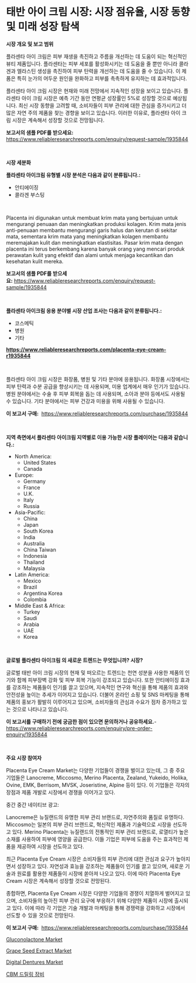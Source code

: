 <p><h1>태반 아이 크림 시장: 시장 점유율, 시장 동향 및 미래 성장 탐색</h1></p><p><strong>시장 개요 및 보고 범위</strong></p>
<p><p>플라센타 아이 크림은 피부 재생을 촉진하고 주름을 개선하는 데 도움이 되는 혁신적인 뷰티 제품입니다. 플라센타는 피부 세포를 활성화시키는 데 도움을 줄 뿐만 아니라 콜라겐과 엘라스틴 생성을 촉진하여 피부 탄력을 개선하는 데 도움을 줄 수 있습니다. 이 제품은 특히 눈가의 어두운 원인을 완화하고 피부를 촉촉하게 유지하는 데 효과적입니다.</p><p>플라센타 아이 크림 시장은 현재와 미래 전망에서 지속적인 성장을 보이고 있습니다. 플라센타 아이 크림 시장은 예측 기간 동안 연평균 성장률인 5%로 성장할 것으로 예상됩니다. 최신 시장 동향을 고려할 때, 소비자들이 피부 관리에 대한 관심을 증가시키고 더 많은 자연 주의 제품을 찾는 경향을 보이고 있습니다. 이러한 이유로, 플라센타 아이 크림 시장은 계속해서 성장할 것으로 전망됩니다.</p></p>
<p><strong>보고서의 샘플 PDF를 받으세요:</strong> <a href="https://www.reliableresearchreports.com/enquiry/request-sample/1935844">https://www.reliableresearchreports.com/enquiry/request-sample/1935844</a></p>
<p>&nbsp;</p>
<p><strong>시장 세분화</strong></p>
<p><strong>플라센타 아이크림 유형별 시장 분석은 다음과 같이 분류됩니다.:</strong></p>
<p><ul><li>안티에이징</li><li>콜라겐 부스팅</li></ul></p>
<p>&nbsp;</p>
<p><p>Placenta ini digunakan untuk membuat krim mata yang bertujuan untuk mengurangi penuaan dan meningkatkan produksi kolagen. Krim mata jenis anti-penuaan membantu mengurangi garis halus dan kerutan di sekitar mata, sementara krim mata yang meningkatkan kolagen membantu meremajakan kulit dan meningkatkan elastisitas. Pasar krim mata dengan placenta ini terus berkembang karena banyak orang yang mencari produk perawatan kulit yang efektif dan alami untuk menjaga kecantikan dan kesehatan kulit mereka.</p></p>
<p><strong>보고서의 샘플 PDF를 받으세요:</strong>&nbsp;<a href="https://www.reliableresearchreports.com/enquiry/request-sample/1935844">https://www.reliableresearchreports.com/enquiry/request-sample/1935844</a></p>
<p>&nbsp;</p>
<p><strong> 플라센타 아이크림 응용 분야별 시장 산업 조사는 다음과 같이 분류됩니다.:</strong></p>
<p><ul><li>코스메틱</li><li>병원</li><li>기타</li></ul></p>
<p><strong><a href="https://www.reliableresearchreports.com/placenta-eye-cream-r1935844">https://www.reliableresearchreports.com/placenta-eye-cream-r1935844</a></strong></p>
<p>&nbsp;</p>
<p><p>플라센타 아이 크림 시장은 화장품, 병원 및 기타 분야에 응용됩니다. 화장품 시장에서는 피부 탄력과 수분 공급을 향상시키는 데 사용되며, 미용 업계에서 매우 인기가 있습니다. 병원 분야에서는 수술 후 피부 회복을 돕는 데 사용되며, 소아과 분야 등에서도 사용될 수 있습니다. 기타 분야에서는 피부 건강과 미용을 위해 사용될 수 있습니다.</p></p>
<p><strong>이 보고서 구매:</strong>&nbsp; <a href="https://www.reliableresearchreports.com/purchase/1935844">https://www.reliableresearchreports.com/purchase/1935844</a></p>
<p>&nbsp;</p>
<p><strong>지역 측면에서 플라센타 아이크림 지역별로 이용 가능한 시장 플레이어는 다음과 같습니다.:</strong></p>
<p><ul>
    <li>
        North America:
        <ul>
            <li>United States</li>
            <li>Canada</li>
        </ul>
    </li>
    <li>
        Europe:
        <ul>
            <li>Germany</li>
            <li>France</li>
            <li>U.K.</li>
            <li>Italy</li>
            <li>Russia</li>
        </ul>
    </li>
    <li>
        Asia-Pacific:
        <ul>
            <li>China</li>
            <li>Japan</li>
            <li>South Korea</li>
            <li>India</li>
            <li>Australia</li>
            <li>China Taiwan</li>
            <li>Indonesia</li>
            <li>Thailand</li>
            <li>Malaysia</li>
        </ul>
    </li>
    <li>
        Latin America:
        <ul>
            <li>Mexico</li>
            <li>Brazil</li>
            <li>Argentina Korea</li>
            <li>Colombia</li>
        </ul>
    </li>
    <li>
        Middle East & Africa:
        <ul>
            <li>Turkey</li>
            <li>Saudi</li>
            <li>Arabia</li>
            <li>UAE</li>
            <li>Korea</li>
        </ul>
    </li>
    </ul></p>
<p>&nbsp;</p>
<p><strong>글로벌 플라센타 아이크림 의 새로운 트렌드는 무엇입니까? 시장?</strong></p>
<p><p>글로벌 태반 아이 크림 시장의 현재 및 떠오르는 트렌드는 천연 성분을 사용한 제품의 인기와 함께 피부장벽 강화 및 피부 회복 기능이 강조되고 있습니다. 또한 안티에이징 효과를 강조하는 제품들이 인기를 끌고 있으며, 지속적인 연구와 혁신을 통해 제품의 효과와 안전성을 높이는 추세가 이어지고 있습니다. 더불어 온라인 쇼핑 및 SNS 마케팅을 통해 제품의 홍보가 활발히 이루어지고 있으며, 소비자들의 관심과 수요가 점차 증가하고 있는 것으로 나타나고 있습니다.</p></p>
<p><strong>이 보고서를 구매하기 전에 궁금한 점이 있으면 문의하거나 공유하세요.</strong>- <a href="https://www.reliableresearchreports.com/enquiry/pre-order-enquiry/1935844">https://www.reliableresearchreports.com/enquiry/pre-order-enquiry/1935844</a></p>
<p>&nbsp;</p>
<p><strong>주요 시장 참여자</strong></p>
<p><p>Placenta Eye Cream Market는 다양한 기업들이 경쟁을 벌이고 있는데, 그 중 주요 기업들은 Lanocreme, Miccosmo, Merino Placenta, Zealand, Yukeido, Holika, Ovine, EMK, Berrisom, MVSK, Joseristine, Alpine 등이 있다. 이 기업들은 각자의 장점과 제품 개발로 시장에서 경쟁을 이어가고 있다.</p><p>중간 중간 네이티브 광고:</p><p>Lanocreme은 뉴질랜드의 유명한 피부 관리 브랜드로, 자연주의와 품질로 유명하다. Miccosmo는 일본의 피부 관리 브랜드로, 혁신적인 제품과 기술력으로 시장을 선도하고 있다. Merino Placenta는 뉴질랜드의 전통적인 피부 관리 브랜드로, 로열티가 높은 소재를 사용하여 피부에 영양을 공급한다. 이들 기업은 피부에 도움을 주는 효과적인 제품을 제공하여 시장을 선도하고 있다.</p><p>최근 Placenta Eye Cream 시장은 소비자들의 피부 관리에 대한 관심과 요구가 높아지면서 성장하고 있다. 자연성과 효능을 강조하는 제품들이 인기를 끌고 있으며, 새로운 기술과 원료를 활용한 제품들이 시장에 쏟아져 나오고 있다. 이에 따라 Placenta Eye Cream 시장은 계속해서 성장할 것으로 전망된다.</p><p>종합하면, Placenta Eye Cream 시장은 다양한 기업들의 경쟁이 치열하게 벌어지고 있으며, 소비자들의 높아진 피부 관리 요구에 부응하기 위해 다양한 제품이 시장에 출시되고 있다. 이에 따라 각 기업은 기술 개발과 마케팅을 통해 경쟁력을 강화하고 시장에서 선도할 수 있을 것으로 전망된다.</p></p>
<p><strong>이 보고서 구매:</strong>&nbsp;&nbsp;<a href="https://www.reliableresearchreports.com/purchase/1935844">https://www.reliableresearchreports.com/purchase/1935844</a></p>
<p><p><a href="https://www.linkedin.com/pulse/global-gluconolactone-market-types-applications-major-players-biyzc?trackingId=I6wcIxWt1mSpfx17ymrERg%3D%3D">Gluconolactone Market</a></p><p><a href="https://www.linkedin.com/pulse/global-grape-seed-extract-market-types-applications-zd2kc?trackingId=XrZgvfAksC7jB4NDFEhifA%3D%3D">Grape Seed Extract Market</a></p><p><a href="https://github.com/RickHolmes3/Market-Research-Report-List-4/blob/main/digital-dentures-market.md">Digital Dentures Market</a></p><p><a href="https://github.com/crfsywufhm81415/Market-Research-Report-List-1/blob/main/392369024040.md">CBM 드릴링 장비</a></p></p>